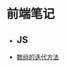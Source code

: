 # 前端笔记
- ## JS
- [数组的迭代方法](https://github.com/USTC-Han/USTC-Han.github.io/blob/master/js/%E6%95%B0%E7%BB%84%E8%BF%AD%E4%BB%A3%E6%96%B9%E6%B3%95.md)

